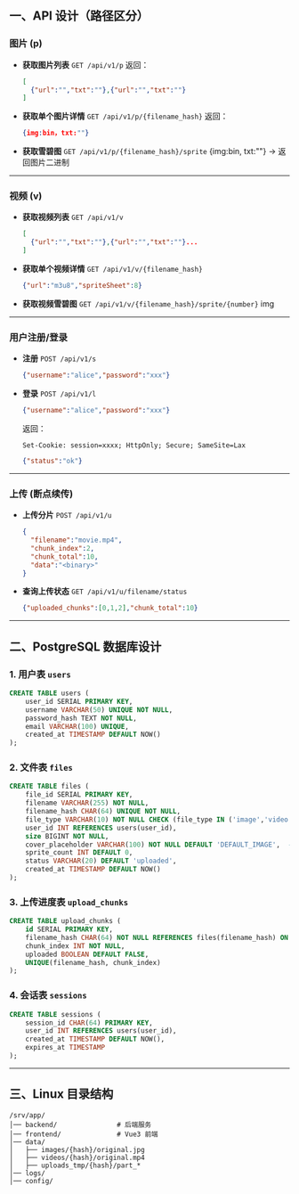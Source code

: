 ## 一、API 设计（路径区分）

### 图片 (p)

* **获取图片列表**
  `GET /api/v1/p`
  返回：

  ```json
  [
    {"url":"","txt":""},{"url":"","txt":""}
  ]
  ```

* **获取单个图片详情**
  `GET /api/v1/p/{filename_hash}`
  返回：

  ```json
  {img:bin，txt:""}
  ```

* **获取雪碧图**
  `GET /api/v1/p/{filename_hash}/sprite`
  {img:bin, txt:""}
  → 返回图片二进制

---

### 视频 (v)

* **获取视频列表**
  `GET /api/v1/v`

  ```json
  [
    {"url":"","txt":""},{"url":"","txt":""}...
  ]
  ```

* **获取单个视频详情**
  `GET /api/v1/v/{filename_hash}`

  ```json
  {"url":"m3u8","spriteSheet":8}
  ```

* **获取视频雪碧图**
  `GET /api/v1/v/{filename_hash}/sprite/{number}`
img
---

### 用户注册/登录

* **注册**
  `POST /api/v1/s`

  ```json
  {"username":"alice","password":"xxx"}
  ```

* **登录**
  `POST /api/v1/l`

  ```json
  {"username":"alice","password":"xxx"}
  ```

  返回：

  ```http
  Set-Cookie: session=xxxx; HttpOnly; Secure; SameSite=Lax
  ```

  ```json
  {"status":"ok"}
  ```

---

### 上传 (断点续传)

* **上传分片**
  `POST /api/v1/u`

  ```json
  {
    "filename":"movie.mp4",
    "chunk_index":2,
    "chunk_total":10,
    "data":"<binary>"
  }
  ```

* **查询上传状态**
  `GET /api/v1/u/filename/status`

  ```json
  {"uploaded_chunks":[0,1,2],"chunk_total":10}
  ```

---

## 二、PostgreSQL 数据库设计

### 1. 用户表 `users`

```sql
CREATE TABLE users (
    user_id SERIAL PRIMARY KEY,
    username VARCHAR(50) UNIQUE NOT NULL,
    password_hash TEXT NOT NULL,
    email VARCHAR(100) UNIQUE,
    created_at TIMESTAMP DEFAULT NOW()
);
```

### 2. 文件表 `files`

```sql
CREATE TABLE files (
    file_id SERIAL PRIMARY KEY,
    filename VARCHAR(255) NOT NULL,
    filename_hash CHAR(64) UNIQUE NOT NULL,
    file_type VARCHAR(10) NOT NULL CHECK (file_type IN ('image','video')),
    user_id INT REFERENCES users(user_id),
    size BIGINT NOT NULL,
    cover_placeholder VARCHAR(100) NOT NULL DEFAULT 'DEFAULT_IMAGE',  -- 封面占位符字符串
    sprite_count INT DEFAULT 0,
    status VARCHAR(20) DEFAULT 'uploaded',
    created_at TIMESTAMP DEFAULT NOW()
);
```

### 3. 上传进度表 `upload_chunks`

```sql
CREATE TABLE upload_chunks (
    id SERIAL PRIMARY KEY,
    filename_hash CHAR(64) NOT NULL REFERENCES files(filename_hash) ON DELETE CASCADE,
    chunk_index INT NOT NULL,
    uploaded BOOLEAN DEFAULT FALSE,
    UNIQUE(filename_hash, chunk_index)
);
```

### 4. 会话表 `sessions`

```sql
CREATE TABLE sessions (
    session_id CHAR(64) PRIMARY KEY,
    user_id INT REFERENCES users(user_id),
    created_at TIMESTAMP DEFAULT NOW(),
    expires_at TIMESTAMP
);
```

---

## 三、Linux 目录结构

```
/srv/app/
│── backend/               # 后端服务
│── frontend/              # Vue3 前端
│── data/
│   ├── images/{hash}/original.jpg
│   ├── videos/{hash}/original.mp4
│   ├── uploads_tmp/{hash}/part_*
│── logs/
│── config/
```
